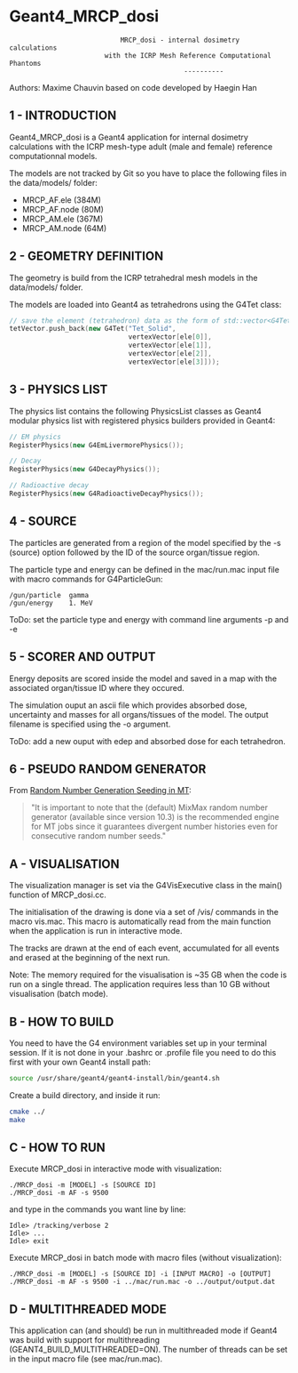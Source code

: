 # Geant4_MRCP_dosi

                                MRCP_dosi - internal dosimetry calculations
                            with the ICRP Mesh Reference Computational Phantoms
                                                ----------

Authors: Maxime Chauvin
based on code developed by Haegin Han

## 1 - INTRODUCTION

Geant4_MRCP_dosi is a Geant4 application for internal dosimetry calculations 
with the ICRP mesh-type adult (male and female) reference computationnal models.

The models are not tracked by Git so you have to place the following files in 
the data/models/ folder:
- MRCP_AF.ele   (384M)
- MRCP_AF.node  (80M)
- MRCP_AM.ele   (367M)
- MRCP_AM.node  (64M)

## 2 - GEOMETRY DEFINITION

The geometry is build from the ICRP tetrahedral mesh models in the data/models/ 
folder.

The models are loaded into Geant4 as tetrahedrons using the G4Tet class:
```c++
// save the element (tetrahedron) data as the form of std::vector<G4Tet*>
tetVector.push_back(new G4Tet("Tet_Solid",
                              vertexVector[ele[0]],
                              vertexVector[ele[1]],
                              vertexVector[ele[2]],
                              vertexVector[ele[3]]));
```

## 3 - PHYSICS LIST

The physics list contains the following PhysicsList classes as Geant4 
modular physics list with registered physics builders provided in Geant4:
```c++
// EM physics
RegisterPhysics(new G4EmLivermorePhysics());

// Decay
RegisterPhysics(new G4DecayPhysics());

// Radioactive decay
RegisterPhysics(new G4RadioactiveDecayPhysics());
```

## 4 - SOURCE

The particles are generated from a region of the model specified by 
the -s (source) option followed by the ID of the source organ/tissue region.

The particle type and energy can be defined in the mac/run.mac input file 
with macro commands for G4ParticleGun:
```
/gun/particle  gamma
/gun/energy    1. MeV
```

ToDo: set the particle type and energy with command line arguments -p and -e

## 5 - SCORER AND OUTPUT

Energy deposits are scored inside the model and saved in a map with the 
associated organ/tissue ID where they occured.

The simulation ouput an ascii file which provides absorbed dose, uncertainty 
and masses for all organs/tissues of the model. The output filename is 
specified using the -o argument.

ToDo: add a new ouput with edep and absorbed dose for each tetrahedron.

## 6 - PSEUDO RANDOM GENERATOR

From [Random Number Generation Seeding in MT](http://geant4-userdoc.web.cern.ch/geant4-userdoc/UsersGuides/ForToolkitDeveloper/html/OOAnalysisDesign/Multithreading/mt.html#random-number-generation-seeding-in-mt):

>"It is important to note that the (default) MixMax random number generator 
(available since version 10.3) is the recommended engine for MT jobs since it 
guarantees divergent number histories even for consecutive random number seeds."

## A - VISUALISATION

The visualization manager is set via the G4VisExecutive class in the main() 
function of MRCP_dosi.cc.

The initialisation of the drawing is done via a set of /vis/ commands in the 
macro vis.mac. This macro is automatically read from the main function when 
the application is run in interactive mode.

The tracks are drawn at the end of each event, accumulated for 
all events and erased at the beginning of the next run.

Note: The memory required for the visualisation is ~35 GB when the code is
run on a single thread. The application requires less than 10 GB without 
visualisation (batch mode).

## B - HOW TO BUILD

You need to have the G4 environment variables set up in your terminal session. 
If it is not done in your .bashrc or .profile file you need to do this first 
with your own Geant4 install path:
```bash
source /usr/share/geant4/geant4-install/bin/geant4.sh
```
Create a build directory, and inside it run:
```bash
cmake ../
make
```

## C - HOW TO RUN

Execute MRCP_dosi in interactive mode with visualization:
```
./MRCP_dosi -m [MODEL] -s [SOURCE ID]
./MRCP_dosi -m AF -s 9500
```
and type in the commands you want line by line:
```
Idle> /tracking/verbose 2
Idle> ...
Idle> exit
```

Execute MRCP_dosi in batch mode with macro files (without visualization):
```
./MRCP_dosi -m [MODEL] -s [SOURCE ID] -i [INPUT MACRO] -o [OUTPUT]
./MRCP_dosi -m AF -s 9500 -i ../mac/run.mac -o ../output/output.dat
```

## D - MULTITHREADED MODE

This application can (and should) be run in multithreaded mode if Geant4 was 
build with support for multithreading (GEANT4_BUILD_MULTITHREADED=ON). 
The number of threads can be set in the input macro file (see mac/run.mac).
